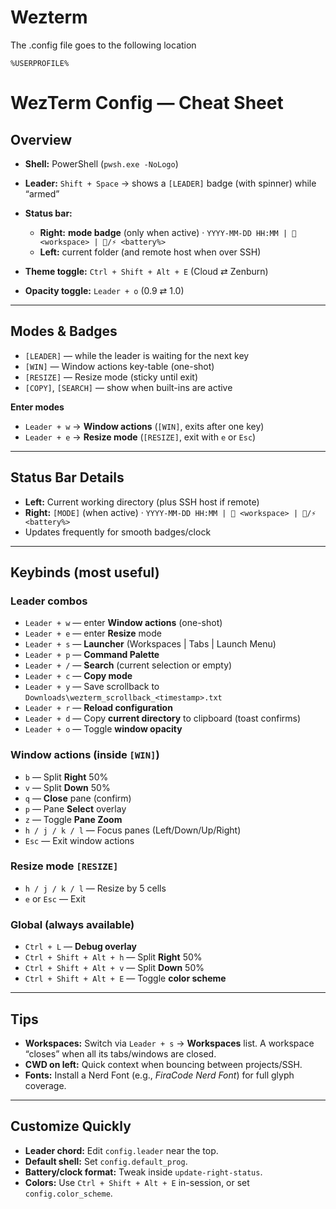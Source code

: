 # Wezterm

The .config file goes to the following location

`%USERPROFILE%`


# WezTerm Config — Cheat Sheet

## Overview

* **Shell:** PowerShell (`pwsh.exe -NoLogo`)
* **Leader:** `Shift + Space` → shows a `[LEADER]` badge (with spinner) while “armed”
* **Status bar:**

  * **Right:** **mode badge** (only when active) · `YYYY-MM-DD HH:MM |  <workspace> | 🔋/⚡ <battery%>`
  * **Left:** current folder (and remote host when over SSH)
* **Theme toggle:** `Ctrl + Shift + Alt + E` (Cloud ⇄ Zenburn)
* **Opacity toggle:** `Leader + o` (0.9 ⇄ 1.0)

---

## Modes & Badges

* `[LEADER]` — while the leader is waiting for the next key
* `[WIN]` — Window actions key-table (one-shot)
* `[RESIZE]` — Resize mode (sticky until exit)
* `[COPY]`, `[SEARCH]` — show when built-ins are active

**Enter modes**

* `Leader + w` → **Window actions** (`[WIN]`, exits after one key)
* `Leader + e` → **Resize mode** (`[RESIZE]`, exit with `e` or `Esc`)

---

## Status Bar Details

* **Left:** Current working directory (plus SSH host if remote)
* **Right:** `[MODE]` (when active) · `YYYY-MM-DD HH:MM |  <workspace> | 🔋/⚡ <battery%>`
* Updates frequently for smooth badges/clock

---

## Keybinds (most useful)

### Leader combos

* `Leader + w` — enter **Window actions** (one-shot)
* `Leader + e` — enter **Resize** mode
* `Leader + s` — **Launcher** (Workspaces | Tabs | Launch Menu)
* `Leader + p` — **Command Palette**
* `Leader + /` — **Search** (current selection or empty)
* `Leader + c` — **Copy mode**
* `Leader + y` — Save scrollback to `Downloads\wezterm_scrollback_<timestamp>.txt`
* `Leader + r` — **Reload configuration**
* `Leader + d` — Copy **current directory** to clipboard (toast confirms)
* `Leader + o` — Toggle **window opacity**

### Window actions (inside `[WIN]`)

* `b` — Split **Right** 50%
* `v` — Split **Down** 50%
* `q` — **Close** pane (confirm)
* `p` — Pane **Select** overlay
* `z` — Toggle **Pane Zoom**
* `h / j / k / l` — Focus panes (Left/Down/Up/Right)
* `Esc` — Exit window actions

### Resize mode `[RESIZE]`

* `h / j / k / l` — Resize by 5 cells
* `e` or `Esc` — Exit

### Global (always available)

* `Ctrl + L` — **Debug overlay**
* `Ctrl + Shift + Alt + h` — Split **Right** 50%
* `Ctrl + Shift + Alt + v` — Split **Down** 50%
* `Ctrl + Shift + Alt + E` — Toggle **color scheme**

---

## Tips

* **Workspaces:** Switch via `Leader + s` → **Workspaces** list. A workspace “closes” when all its tabs/windows are closed.
* **CWD on left:** Quick context when bouncing between projects/SSH.
* **Fonts:** Install a Nerd Font (e.g., *FiraCode Nerd Font*) for full glyph coverage.

---

## Customize Quickly

* **Leader chord:** Edit `config.leader` near the top.
* **Default shell:** Set `config.default_prog`.
* **Battery/clock format:** Tweak inside `update-right-status`.
* **Colors:** Use `Ctrl + Shift + Alt + E` in-session, or set `config.color_scheme`.

